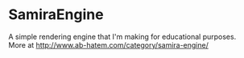 # SamiraEngine
A simple rendering engine that I'm making for educational purposes.<br/>
More at http://www.ab-hatem.com/category/samira-engine/
